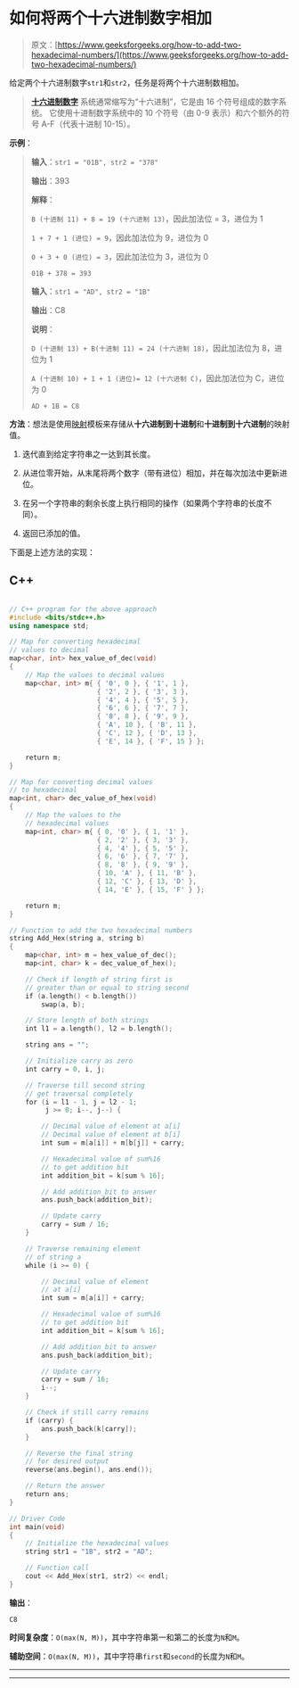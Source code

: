 # 如何将两个十六进制数字相加

> 原文：[https://www.geeksforgeeks.org/how-to-add-two-hexadecimal-numbers/](https://www.geeksforgeeks.org/how-to-add-two-hexadecimal-numbers/)

给定两个十六进制数字`str1`和`str2`，任务是将两个十六进制数相加。

> [**十六进制数字**](https://www.geeksforgeeks.org/arithmetic-operations-of-hexadecimal-numbers/) 系统通常缩写为“十六进制”，它是由 16 个符号组成的数字系统。 它使用十进制数字系统中的 10 个符号（由 0-9 表示）和六个额外的符号 A-F（代表十进制 10-15）。

**示例**：

> **输入**：`str1 = "01B", str2 = "378"`
>
> **输出**：393
>
> **解释**：
>
> `B (十进制 11) + 8 = 19 (十六进制 13)`，因此加法位 = 3，进位为 1
>
> `1 + 7 + 1 (进位) = 9`，因此加法位为 9，进位为 0
>
> `0 + 3 + 0 (进位) = 3`，因此加法位为 3，进位为 0
>
> `01B + 378 = 393`
> 
> **输入**：`str1 = "AD", str2 = "1B"`
>
> **输出**：C8
>
> **说明**：
>
> `D (十进制 13) + B(十进制 11) = 24 (十六进制 18)`，因此加法位为 8，进位为 1
>
> `A (十进制 10) + 1 + 1 (进位)= 12 (十六进制 C)`，因此加法位为 C，进位为 0
>
> `AD + 1B = C8`  

**方法**：想法是使用[映射](http://www.geeksforgeeks.org/map-associative-containers-the-c-standard-template-library-stl/)模板来存储从**十六进制到十进制**和**十进制到十六进制**的映射值。

1.  迭代直到给定字符串之一达到其长度。

2.  从进位零开始，从末尾将两个数字（带有进位）相加，并在每次加法中更新进位。

3.  在另一个字符串的剩余长度上执行相同的操作（如果两个字符串的长度不同）。

4.  返回已添加的值。

下面是上述方法的实现：

## C++

```cpp

// C++ program for the above approach 
#include <bits/stdc++.h> 
using namespace std; 

// Map for converting hexadecimal 
// values to decimal 
map<char, int> hex_value_of_dec(void) 
{ 
    // Map the values to decimal values 
    map<char, int> m{ { '0', 0 }, { '1', 1 },  
                      { '2', 2 }, { '3', 3 },  
                      { '4', 4 }, { '5', 5 },  
                      { '6', 6 }, { '7', 7 },  
                      { '8', 8 }, { '9', 9 },  
                      { 'A', 10 }, { 'B', 11 },  
                      { 'C', 12 }, { 'D', 13 },  
                      { 'E', 14 }, { 'F', 15 } }; 

    return m; 
} 

// Map for converting decimal values 
// to hexadecimal 
map<int, char> dec_value_of_hex(void) 
{ 
    // Map the values to the 
    // hexadecimal values 
    map<int, char> m{ { 0, '0' }, { 1, '1' },  
                      { 2, '2' }, { 3, '3' },  
                      { 4, '4' }, { 5, '5' },  
                      { 6, '6' }, { 7, '7' },  
                      { 8, '8' }, { 9, '9' },  
                      { 10, 'A' }, { 11, 'B' },  
                      { 12, 'C' }, { 13, 'D' },  
                      { 14, 'E' }, { 15, 'F' } }; 

    return m; 
} 

// Function to add the two hexadecimal numbers 
string Add_Hex(string a, string b) 
{ 
    map<char, int> m = hex_value_of_dec(); 
    map<int, char> k = dec_value_of_hex(); 

    // Check if length of string first is 
    // greater than or equal to string second 
    if (a.length() < b.length()) 
        swap(a, b); 

    // Store length of both strings 
    int l1 = a.length(), l2 = b.length(); 

    string ans = ""; 

    // Initialize carry as zero 
    int carry = 0, i, j; 

    // Traverse till second string 
    // get traversal completely 
    for (i = l1 - 1, j = l2 - 1; 
         j >= 0; i--, j--) { 

        // Decimal value of element at a[i] 
        // Decimal value of element at b[i] 
        int sum = m[a[i]] + m[b[j]] + carry; 

        // Hexadecimal value of sum%16 
        // to get addition bit 
        int addition_bit = k[sum % 16]; 

        // Add addition_bit to answer 
        ans.push_back(addition_bit); 

        // Update carry 
        carry = sum / 16; 
    } 

    // Traverse remaining element 
    // of string a 
    while (i >= 0) { 

        // Decimal value of element 
        // at a[i] 
        int sum = m[a[i]] + carry; 

        // Hexadecimal value of sum%16 
        // to get addition bit 
        int addition_bit = k[sum % 16]; 

        // Add addition_bit to answer 
        ans.push_back(addition_bit); 

        // Update carry 
        carry = sum / 16; 
        i--; 
    } 

    // Check if still carry remains 
    if (carry) { 
        ans.push_back(k[carry]); 
    } 

    // Reverse the final string 
    // for desired output 
    reverse(ans.begin(), ans.end()); 

    // Return the answer 
    return ans; 
} 

// Driver Code 
int main(void) 
{ 
    // Initialize the hexadecimal values 
    string str1 = "1B", str2 = "AD"; 

    // Function call 
    cout << Add_Hex(str1, str2) << endl; 
} 

```

**输出**：

```
C8

```

**时间复杂度**：`O(max(N, M))`，其中字符串第一和第二的长度为`N`和`M`。

**辅助空间**：`O(max(N, M))`，其中字符串`first`和`second`的长度为`N`和`M`。



* * *

* * *



